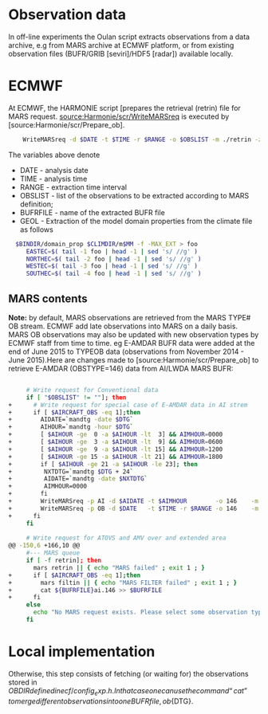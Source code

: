 # Observation data
In off-line experiments the Oulan script extracts observations from a data archive, e.g from MARS archive at ECMWF platform, or from existing observation files (BUFR/GRIB [seviri]/HDF5 [radar]) available locally.
# ECMWF
At ECMWF, the HARMONIE script [prepares the retrieval (retrin) file for MARS request. [source:Harmonie/scr/WriteMARSreq](Harmonie/scr/WriteMARSreq]) is executed by [source:Harmonie/scr/Prepare_ob].
```bash  
    WriteMARSreq -d $DATE -t $TIME -r $RANGE -o $OBSLIST -m ./retrin -z $BUFRFILE -g $GEOL
```
The variables above denote
  * DATE - analysis date
  * TIME - analysis time
  * RANGE - extraction time interval
  * OBSLIST - list of the observations to be extracted according to MARS definition; 
  * BUFRFILE - name of the extracted BUFR file
  * GEOL - Extraction of the model domain properties from the climate file as follows
```bash
  $BINDIR/domain_prop $CLIMDIR/m$MM -f -MAX_EXT > foo
     EASTEC=$( tail -1 foo | head -1 | sed 's/ //g' )
     NORTHEC=$( tail -2 foo | head -1 | sed 's/ //g' )
     WESTEC=$( tail -3 foo | head -1 | sed 's/ //g' )
     SOUTHEC=$( tail -4 foo | head -1 | sed 's/ //g' )
```
## MARS contents
**Note:** by default, MARS observations are retrieved from the MARS TYPE# OB stream. ECMWF add late observations into MARS on a daily basis. MARS OB observations may also be updated with new observation types by ECMWF staff from time to time. eg E-AMDAR BUFR data were added at the end of June 2015 to TYPEOB data (observations from November 2014 - June 2015).Here are changes made to [source:Harmonie/scr/Prepare_ob] to retrieve E-AMDAR (OBSTYPE=146) data from AI/LWDA MARS BUFR:
```bash

     # Write request for Conventional data
     if [ "$OBSLIST" != ""]; then
+      # Write request for special case of E-AMDAR data in AI strem
+      if [ $AIRCRAFT_OBS -eq 1];then
+        AIDATE=`mandtg -date $DTG`
+        AIHOUR=`mandtg -hour $DTG`
+        [ $AIHOUR -ge  0 -a $AIHOUR -lt  3] && AIMHOUR=0000
+        [ $AIHOUR -ge  3 -a $AIHOUR -lt  9] && AIMHOUR=0600
+        [ $AIHOUR -ge  9 -a $AIHOUR -lt 15] && AIMHOUR=1200
+        [ $AIHOUR -ge 15 -a $AIHOUR -lt 21] && AIMHOUR=1800
+        if [ $AIHOUR -ge 21 -a $AIHOUR -le 23]; then
+         NXTDTG=`mandtg $DTG + 24`
+         AIDATE=`mandtg -date $NXTDTG`
+         AIMHOUR=0000
+        fi  
+        WriteMARSreq -p AI -d $AIDATE -t $AIMHOUR        -o 146    -m ./retrin                  -z ${BUFRFILE}ai
+        WriteMARSreq -p OB -d $DATE   -t $TIME -r $RANGE -o 146    -m ./filtin -i ${BUFRFILE}ai -z ${BUFRFILE}ai.146 -g $GEOL
+      fi
     fi
 
     # Write request for ATOVS and AMV over and extended area
@@ -150,6 +166,10 @@
     #--- MARS queue
     if [ -f retrin]; then
       mars retrin || { echo "MARS failed" ; exit 1 ; }
+      if [ $AIRCRAFT_OBS -eq 1];then
+        mars filtin || { echo "MARS FILTER failed" ; exit 1 ; }
+        cat ${BUFRFILE}ai.146 >> $BUFRFILE
+      fi
     else
       echo "No MARS request exists. Please select some observation types!"
     fi
```

# Local implementation
Otherwise, this step consists of fetching (or waiting for) the observations stored in $OBDIR defined in ecf/config_exp.h . In that case one can use the command “cat” to merge different observations into one BUFR file, ob${DTG}.  
 